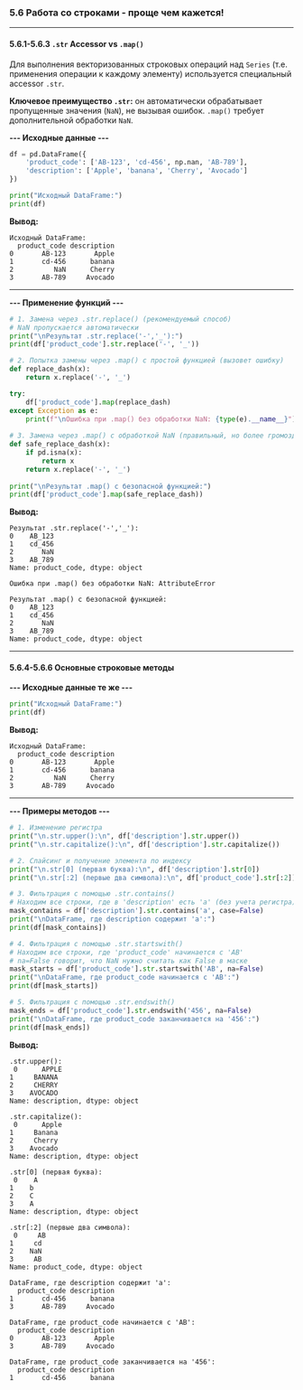 ### 5.6 Работа со строками - проще чем кажется!

---
#### 5.6.1-5.6.3 `.str` Accessor vs `.map()`

Для выполнения векторизованных строковых операций над `Series` (т.е. применения операции к каждому элементу) используется специальный accessor `.str`.

**Ключевое преимущество `.str`:** он автоматически обрабатывает пропущенные значения (`NaN`), не вызывая ошибок. `.map()` требует дополнительной обработки `NaN`.

**--- Исходные данные ---**
```python
df = pd.DataFrame({
    'product_code': ['AB-123', 'cd-456', np.nan, 'AB-789'],
    'description': ['Apple', 'banana', 'Cherry', 'Avocado']
})

print("Исходный DataFrame:")
print(df)
```
**Вывод:**
```
Исходный DataFrame:
  product_code description
0       AB-123       Apple
1       cd-456      banana
2          NaN      Cherry
3       AB-789     Avocado
```
---
**--- Применение функций ---**
```python
# 1. Замена через .str.replace() (рекомендуемый способ)
# NaN пропускается автоматически
print("\nРезультат .str.replace('-','_'):")
print(df['product_code'].str.replace('-', '_'))

# 2. Попытка замены через .map() с простой функцией (вызовет ошибку)
def replace_dash(x):
    return x.replace('-', '_')

try:
    df['product_code'].map(replace_dash)
except Exception as e:
    print(f"\nОшибка при .map() без обработки NaN: {type(e).__name__}")
    
# 3. Замена через .map() с обработкой NaN (правильный, но более громоздкий способ)
def safe_replace_dash(x):
    if pd.isna(x):
        return x
    return x.replace('-', '_')
    
print("\nРезультат .map() с безопасной функцией:")
print(df['product_code'].map(safe_replace_dash))
```
**Вывод:**
```
Результат .str.replace('-','_'):
0    AB_123
1    cd_456
2       NaN
3    AB_789
Name: product_code, dtype: object

Ошибка при .map() без обработки NaN: AttributeError

Результат .map() с безопасной функцией:
0    AB_123
1    cd_456
2       NaN
3    AB_789
Name: product_code, dtype: object
```

---
#### 5.6.4-5.6.6 Основные строковые методы

**--- Исходные данные те же ---**
```python
print("Исходный DataFrame:")
print(df)
```
**Вывод:**
```
Исходный DataFrame:
  product_code description
0       AB-123       Apple
1       cd-456      banana
2          NaN      Cherry
3       AB-789     Avocado
```
---
**--- Примеры методов ---**
```python
# 1. Изменение регистра
print("\n.str.upper():\n", df['description'].str.upper())
print("\n.str.capitalize():\n", df['description'].str.capitalize())

# 2. Слайсинг и получение элемента по индексу
print("\n.str[0] (первая буква):\n", df['description'].str[0])
print("\n.str[:2] (первые два символа):\n", df['product_code'].str[:2])

# 3. Фильтрация с помощью .str.contains()
# Находим все строки, где в 'description' есть 'a' (без учета регистра)
mask_contains = df['description'].str.contains('a', case=False)
print("\nDataFrame, где description содержит 'a':")
print(df[mask_contains])

# 4. Фильтрация с помощью .str.startswith()
# Находим все строки, где 'product_code' начинается с 'AB'
# na=False говорит, что NaN нужно считать как False в маске
mask_starts = df['product_code'].str.startswith('AB', na=False)
print("\nDataFrame, где product_code начинается с 'AB':")
print(df[mask_starts])

# 5. Фильтрация с помощью .str.endswith()
mask_ends = df['product_code'].str.endswith('456', na=False)
print("\nDataFrame, где product_code заканчивается на '456':")
print(df[mask_ends])
```
**Вывод:**
```
.str.upper():
 0      APPLE
1     BANANA
2     CHERRY
3    AVOCADO
Name: description, dtype: object

.str.capitalize():
 0      Apple
1     Banana
2     Cherry
3    Avocado
Name: description, dtype: object

.str[0] (первая буква):
 0    A
1    b
2    C
3    A
Name: description, dtype: object

.str[:2] (первые два символа):
 0     AB
1     cd
2    NaN
3     AB
Name: product_code, dtype: object

DataFrame, где description содержит 'a':
  product_code description
1       cd-456      banana
3       AB-789     Avocado

DataFrame, где product_code начинается с 'AB':
  product_code description
0       AB-123       Apple
3       AB-789     Avocado

DataFrame, где product_code заканчивается на '456':
  product_code description
1       cd-456      banana
```
